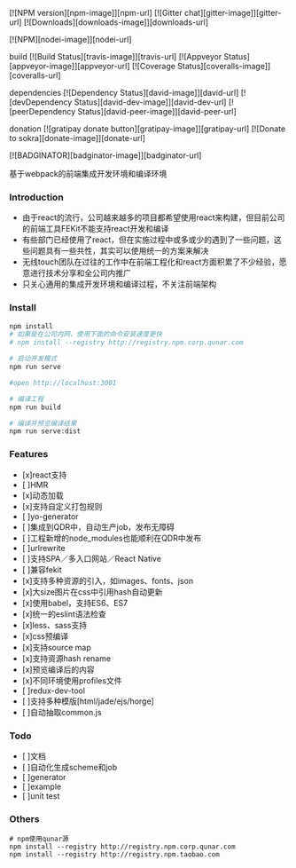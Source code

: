 [![NPM version][npm-image]][npm-url] [![Gitter chat][gitter-image]][gitter-url] [![Downloads][downloads-image]][downloads-url]

[![NPM][nodei-image]][nodei-url]

build
[![Build Status][travis-image]][travis-url] [![Appveyor Status][appveyor-image]][appveyor-url]  [![Coverage Status][coveralls-image]][coveralls-url]

dependencies
[![Dependency Status][david-image]][david-url] [![devDependency Status][david-dev-image]][david-dev-url] [![peerDependency Status][david-peer-image]][david-peer-url]

donation
[![gratipay donate button][gratipay-image]][gratipay-url] [![Donate to sokra][donate-image]][donate-url]

[![BADGINATOR][badginator-image]][badginator-url]

基于webpack的前端集成开发环境和编译环境

### Introduction
* 由于react的流行，公司越来越多的项目都希望使用react来构建，但目前公司的前端工具FEKit不能支持react开发和编译
* 有些部门已经使用了react，但在实施过程中或多或少的遇到了一些问题，这些问题具有一些共性，其实可以使用统一的方案来解决
* 无线touch团队在过往的工作中在前端工程化和react方面积累了不少经验，愿意进行技术分享和全公司内推广
* 只关心通用的集成开发环境和编译过程，不关注前端架构

### Install
```sh
npm install
# 如果是在公司内网，使用下面的命令安装速度更快
# npm install --registry http://registry.npm.corp.qunar.com

# 启动开发模式
npm run serve

#open http://localhost:3001

# 编译工程
npm run build

# 编译并预览编译结果
npm run serve:dist
```

### Features
- [x]react支持
- [ ]HMR
- [x]动态加载
- [x]支持自定义打包规则
- [ ]yo-generator
- [ ]集成到QDR中，自动生产job，发布无障碍
- [ ]工程新增的node_modules也能顺利在QDR中发布
- [ ]urlrewrite
- [ ]支持SPA／多入口网站／React Native
- [ ]兼容fekit
- [x]支持多种资源的引入，如images、fonts、json
- [x]大size图片在css中引用hash自动更新
- [x]使用babel，支持ES6、ES7
- [x]统一的eslint语法检查
- [x]less、sass支持
- [x]css预编译
- [x]支持source map
- [x]支持资源hash rename
- [x]预览编译后的内容
- [x]不同环境使用profiles文件
- [ ]redux-dev-tool
- [ ]支持多种模版[html/jade/ejs/horge]
- [ ]自动抽取common.js
### Todo
- [ ]文档
- [ ]自动化生成scheme和job
- [ ]generator
- [ ]example
- [ ]unit test

### Others
```
# npm使用qunar源
npm install --registry http://registry.npm.corp.qunar.com
npm install --registry http://registry.npm.taobao.com
```
